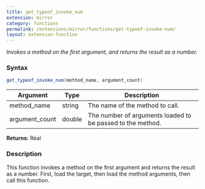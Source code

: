 ```yaml
---
title: get_typeof_invoke_num
extension: mirror
category: functions
permalink: /extensions/mirror/functions/get-typeof-invoke-num/
layout: extension-function
---
```


_Invokes a method on the first argument, and returns the result as a number._

### Syntax ###
```cs
get_typeof_invoke_num(method_name, argument_count)
```

| Argument | Type | Description |
| --- | --- | --- |
| method_name | string | The name of the method to call. |
| argument_count | double | The number of arguments loaded to be passed to the method. |

**Returns:** Real

### Description

This function invokes a method on the first argument and returns the result as a number. First, load the target, then load the method arguments, then call this function. 

